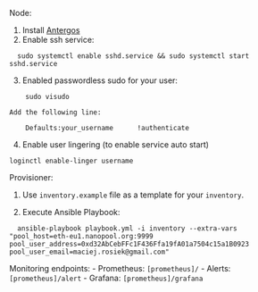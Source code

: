 Node:
1. Install [Antergos](antergos.com)
2. Enable ssh service:
```
  sudo systemctl enable sshd.service && sudo systemctl start sshd.service
```
3. Enabled passwordless sudo for your user:
```
	sudo visudo
```
	Add the following line:
```
	Defaults:your_username      !authenticate
```

4. Enable user lingering (to enable service auto start)

```
loginctl enable-linger username
```

Provisioner:
1. Use `inventory.example` file as a template for your `inventory`.

2. Execute Ansible Playbook:
```
  ansible-playbook playbook.yml -i inventory --extra-vars "pool_host=eth-eu1.nanopool.org:9999 pool_user_address=0xd32AbCebFFc1F436Ffa19fA01a7504c15a1B0923 pool_user_email=maciej.rosiek@gmail.com"
```

Monitoring endpoints:
	- Prometheus: `[prometheus]/`
	- Alerts: `[prometheus]/alert`
	- Grafana: `[prometheus]/grafana`
